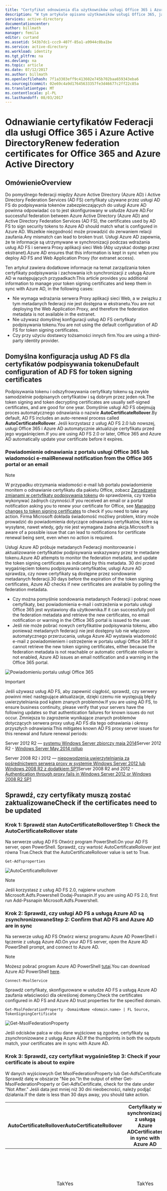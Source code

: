 ```yaml
---
title: "Certyfikat odnowienia dla użytkowników usługi Office 365 i Azure AD | Dokumentacja firmy Microsoft"
description: "W tym artykule opisano użytkowników usługi Office 365, jak rozwiązać problemy z wiadomości e-mail, które powiadamiają o odnawiania certyfikatu."
services: active-directory
documentationcenter: 
author: billmath
manager: femila
editor: curtand
ms.assetid: 543b7dc1-ccc9-407f-85a1-a9944c0ba1be
ms.service: active-directory
ms.workload: identity
ms.tgt_pltfrm: na
ms.devlang: na
ms.topic: article
ms.date: 07/12/2017
ms.author: billmath
ms.openlocfilehash: 7f1a3303eff9c413602e745b702baa659343eba6
ms.sourcegitcommit: 02e69c4a9d17645633357fe3d46677c2ff22c85a
ms.translationtype: MT
ms.contentlocale: pl-PL
ms.lasthandoff: 08/03/2017
---
```

# <a name="renew-federation-certificates-for-office-365-and-azure-active-directory"></a><span data-ttu-id="f5a25-103">Odnawianie certyfikatów Federacji dla usługi Office 365 i Azure Active Directory</span><span class="sxs-lookup"><span data-stu-id="f5a25-103">Renew federation certificates for Office 365 and Azure Active Directory</span></span>
## <a name="overview"></a><span data-ttu-id="f5a25-104">Omówienie</span><span class="sxs-lookup"><span data-stu-id="f5a25-104">Overview</span></span>
<span data-ttu-id="f5a25-105">Do pomyślnego federacji między Azure Active Directory (Azure AD) i Active Directory Federation Services (AD FS) certyfikaty używane przez usługi AD FS do podpisywania tokenów zabezpieczających do usługi Azure AD powinna odpowiadać co to jest skonfigurowany w usłudze Azure AD.</span><span class="sxs-lookup"><span data-stu-id="f5a25-105">For successful federation between Azure Active Directory (Azure AD) and Active Directory Federation Services (AD FS), the certificates used by AD FS to sign security tokens to Azure AD should match what is configured in Azure AD.</span></span> <span data-ttu-id="f5a25-106">Wszelkie niezgodność może prowadzić do zerwaniem relacji zaufania.</span><span class="sxs-lookup"><span data-stu-id="f5a25-106">Any mismatch can lead to broken trust.</span></span> <span data-ttu-id="f5a25-107">Usługi Azure AD zapewnia, że te informacje są utrzymywane w synchronizacji podczas wdrażania usług AD FS i serwera Proxy aplikacji sieci Web (Aby uzyskać dostęp przez ekstranet).</span><span class="sxs-lookup"><span data-stu-id="f5a25-107">Azure AD ensures that this information is kept in sync when you deploy AD FS and Web Application Proxy (for extranet access).</span></span>

<span data-ttu-id="f5a25-108">Ten artykuł zawiera dodatkowe informacje na temat zarządzania token certyfikaty podpisywania i zachowania ich synchronizacji z usługą Azure AD w następujących przypadkach:</span><span class="sxs-lookup"><span data-stu-id="f5a25-108">This article provides you additional information to manage your token signing certificates and keep them in sync with Azure AD, in the following cases:</span></span>

* <span data-ttu-id="f5a25-109">Nie wymaga wdrażania serwera Proxy aplikacji sieci Web, a w związku z tym metadanych federacji nie jest dostępna w ekstranetu.</span><span class="sxs-lookup"><span data-stu-id="f5a25-109">You are not deploying the Web Application Proxy, and therefore the federation metadata is not available in the extranet.</span></span>
* <span data-ttu-id="f5a25-110">Nie używasz domyślnej konfiguracji usług AD FS certyfikaty podpisywania tokenu.</span><span class="sxs-lookup"><span data-stu-id="f5a25-110">You are not using the default configuration of AD FS for token signing certificates.</span></span>
* <span data-ttu-id="f5a25-111">Czy przy użyciu dostawcy tożsamości innych firm.</span><span class="sxs-lookup"><span data-stu-id="f5a25-111">You are using a third-party identity provider.</span></span>

## <a name="default-configuration-of-ad-fs-for-token-signing-certificates"></a><span data-ttu-id="f5a25-112">Domyślna konfiguracja usług AD FS dla certyfikatów podpisywania tokenu</span><span class="sxs-lookup"><span data-stu-id="f5a25-112">Default configuration of AD FS for token signing certificates</span></span>
<span data-ttu-id="f5a25-113">Podpisywania tokenu i odszyfrowywania certyfikaty tokenu są zwykle samodzielnie podpisanych certyfikatów i są dobrym przez jeden rok.</span><span class="sxs-lookup"><span data-stu-id="f5a25-113">The token signing and token decrypting certificates are usually self-signed certificates, and are good for one year.</span></span> <span data-ttu-id="f5a25-114">Domyślnie usługi AD FS obejmują proces automatycznego odnawiania o nazwie **AutoCertificateRollover**.</span><span class="sxs-lookup"><span data-stu-id="f5a25-114">By default, AD FS includes an auto-renewal process called **AutoCertificateRollover**.</span></span> <span data-ttu-id="f5a25-115">Jeśli korzystasz z usług AD FS 2.0 lub nowszej, usługi Office 365 i Azure AD automatycznie aktualizuje certyfikatu przed jego wygaśnięciem.</span><span class="sxs-lookup"><span data-stu-id="f5a25-115">If you are using AD FS 2.0 or later, Office 365 and Azure AD automatically update your certificate before it expires.</span></span>

### <a name="renewal-notification-from-the-office-365-portal-or-an-email"></a><span data-ttu-id="f5a25-116">Powiadomienie odnawiania z portalu usługi Office 365 lub wiadomości e-mail</span><span class="sxs-lookup"><span data-stu-id="f5a25-116">Renewal notification from the Office 365 portal or an email</span></span>
> [!NOTE]
> <span data-ttu-id="f5a25-117">W przypadku otrzymania wiadomości e-mail lub portalu powiadomienie monitem o odnawianie certyfikatu dla pakietu Office, zobacz [Zarządzanie zmianami w certyfikaty podpisywania tokenu](#managecerts) do sprawdzenia, czy trzeba wykonywać żadnych czynności.</span><span class="sxs-lookup"><span data-stu-id="f5a25-117">If you received an email or a portal notification asking you to renew your certificate for Office, see [Managing changes to token signing certificates](#managecerts) to check if you need to take any action.</span></span> <span data-ttu-id="f5a25-118">Firma Microsoft dokłada świadomość możliwy problem, który może prowadzić do powiadomienia dotyczące odnawiania certyfikatów, które są wysyłane, nawet wtedy, gdy nie jest wymagana żadna akcja.</span><span class="sxs-lookup"><span data-stu-id="f5a25-118">Microsoft is aware of a possible issue that can lead to notifications for certificate renewal being sent, even when no action is required.</span></span>
>
>

<span data-ttu-id="f5a25-119">Usługi Azure AD próbuje metadanych Federacji monitorowanie i aktualizowanie certyfikatów podpisywania wskazywany przez te metadane tokenu.</span><span class="sxs-lookup"><span data-stu-id="f5a25-119">Azure AD attempts to monitor the federation metadata, and update the token signing certificates as indicated by this metadata.</span></span> <span data-ttu-id="f5a25-120">30 dni przed wygaśnięciem tokenu podpisywania certyfikatów, usługi Azure AD sprawdza, czy nowe certyfikaty są dostępne przez sondowanie metadanych federacji.</span><span class="sxs-lookup"><span data-stu-id="f5a25-120">30 days before the expiration of the token signing certificates, Azure AD checks if new certificates are available by polling the federation metadata.</span></span>

* <span data-ttu-id="f5a25-121">Czy można pomyślnie sondowania metadanych Federacji i pobrać nowe certyfikaty, bez powiadomienia e-mail i ostrzeżenia w portalu usługi Office 365 jest wystawiony dla użytkownika.</span><span class="sxs-lookup"><span data-stu-id="f5a25-121">If it can successfully poll the federation metadata and retrieve the new certificates, no email notification or warning in the Office 365 portal is issued to the user.</span></span>
* <span data-ttu-id="f5a25-122">Jeśli nie może pobrać nowych certyfikatów podpisywania tokenu, albo ponieważ metadanych federacji nie jest dostępny lub nie włączono automatycznego przerzucania, usługa Azure AD wystawia wiadomość e-mail z powiadomieniem i ostrzeżenie w portalu usługi Office 365.</span><span class="sxs-lookup"><span data-stu-id="f5a25-122">If it cannot retrieve the new token signing certificates, either because the federation metadata is not reachable or automatic certificate rollover is not enabled, Azure AD issues an email notification and a warning in the Office 365 portal.</span></span>

![Powiadomieniu portalu usługi Office 365](./media/active-directory-aadconnect-o365-certs/notification.png)

> [!IMPORTANT]
> <span data-ttu-id="f5a25-124">Jeśli używasz usług AD FS, aby zapewnić ciągłość, sprawdź, czy serwery powinni mieć następujące aktualizacje, dzięki czemu nie występują błędy uwierzytelniania pod kątem znanych problemów.</span><span class="sxs-lookup"><span data-stu-id="f5a25-124">If you are using AD FS, to ensure business continuity, please verify that your servers have the following updates so that authentication failures for known issues do not occur.</span></span> <span data-ttu-id="f5a25-125">Zmniejsza to zagrożenie wynikające znanych problemów dotyczących serwera proxy usług AD FS dla tego odnawiania i okresy przyszłych odnawiania:</span><span class="sxs-lookup"><span data-stu-id="f5a25-125">This mitigates known AD FS proxy server issues for this renewal and future renewal periods:</span></span>
>
> <span data-ttu-id="f5a25-126">Server 2012 R2 — [systemu Windows Server zbiorczy maja 2014](http://support.microsoft.com/kb/2955164)</span><span class="sxs-lookup"><span data-stu-id="f5a25-126">Server 2012 R2 - [Windows Server May 2014 rollup](http://support.microsoft.com/kb/2955164)</span></span>
>
> <span data-ttu-id="f5a25-127">Server 2008 R2 i 2012 — [niepowodzenia uwierzytelniania za pośrednictwem serwera proxy w systemie Windows Server 2012 lub Windows 2008 R2 z dodatkiem SP1](http://support.microsoft.com/kb/3094446)</span><span class="sxs-lookup"><span data-stu-id="f5a25-127">Server 2008 R2 and 2012 - [Authentication through proxy fails in Windows Server 2012 or Windows 2008 R2 SP1](http://support.microsoft.com/kb/3094446)</span></span>
>
>

## <span data-ttu-id="f5a25-128">Sprawdź, czy certyfikaty muszą zostać zaktualizowane<a name="managecerts"></a></span><span class="sxs-lookup"><span data-stu-id="f5a25-128">Check if the certificates need to be updated <a name="managecerts"></a></span></span>
### <a name="step-1-check-the-autocertificaterollover-state"></a><span data-ttu-id="f5a25-129">Krok 1: Sprawdź stan AutoCertificateRollover</span><span class="sxs-lookup"><span data-stu-id="f5a25-129">Step 1: Check the AutoCertificateRollover state</span></span>
<span data-ttu-id="f5a25-130">Na serwerze usług AD FS Otwórz program PowerShell.</span><span class="sxs-lookup"><span data-stu-id="f5a25-130">On your AD FS server, open PowerShell.</span></span> <span data-ttu-id="f5a25-131">Sprawdź, czy wartość AutoCertificateRollover jest równa True.</span><span class="sxs-lookup"><span data-stu-id="f5a25-131">Check that the AutoCertificateRollover value is set to True.</span></span>

    Get-Adfsproperties

![AutoCertificateRollover](./media/active-directory-aadconnect-o365-certs/autocertrollover.png)

>[!NOTE] 
><span data-ttu-id="f5a25-133">Jeśli korzystasz z usług AD FS 2.0, najpierw uruchom Microsoft.Adfs.Powershell Dodaj-Pssnapin.</span><span class="sxs-lookup"><span data-stu-id="f5a25-133">If you are using AD FS 2.0, first run Add-Pssnapin Microsoft.Adfs.Powershell.</span></span>

### <a name="step-2-confirm-that-ad-fs-and-azure-ad-are-in-sync"></a><span data-ttu-id="f5a25-134">Krok 2: Sprawdź, czy usługi AD FS a usługą Azure AD są zsynchronizowane</span><span class="sxs-lookup"><span data-stu-id="f5a25-134">Step 2: Confirm that AD FS and Azure AD are in sync</span></span>
<span data-ttu-id="f5a25-135">Na serwerze usług AD FS Otwórz wiersz programu Azure AD PowerShell i łączenie z usługą Azure AD.</span><span class="sxs-lookup"><span data-stu-id="f5a25-135">On your AD FS server, open the Azure AD PowerShell prompt, and connect to Azure AD.</span></span>

> [!NOTE]
> <span data-ttu-id="f5a25-136">Możesz pobrać program Azure AD PowerShell [tutaj](https://technet.microsoft.com/library/jj151815.aspx).</span><span class="sxs-lookup"><span data-stu-id="f5a25-136">You can download Azure AD PowerShell [here](https://technet.microsoft.com/library/jj151815.aspx).</span></span>
>
>

    Connect-MsolService

<span data-ttu-id="f5a25-137">Sprawdź certyfikaty, skonfigurowane w usłudze AD FS a usługą Azure AD zaufania właściwości dla określonej domeny.</span><span class="sxs-lookup"><span data-stu-id="f5a25-137">Check the certificates configured in AD FS and Azure AD trust properties for the specified domain.</span></span>

    Get-MsolFederationProperty -DomainName <domain.name> | FL Source, TokenSigningCertificate

![Get-MsolFederationProperty](./media/active-directory-aadconnect-o365-certs/certsync.png)

<span data-ttu-id="f5a25-139">Jeśli odcisków palca w obu dane wyjściowe są zgodne, certyfikaty są zsynchronizowane z usługą Azure AD.</span><span class="sxs-lookup"><span data-stu-id="f5a25-139">If the thumbprints in both the outputs match, your certificates are in sync with Azure AD.</span></span>

### <a name="step-3-check-if-your-certificate-is-about-to-expire"></a><span data-ttu-id="f5a25-140">Krok 3: Sprawdź, czy certyfikat wygaśnie</span><span class="sxs-lookup"><span data-stu-id="f5a25-140">Step 3: Check if your certificate is about to expire</span></span>
<span data-ttu-id="f5a25-141">W danych wyjściowych Get MsolFederationProperty lub Get-AdfsCertificate Sprawdź datę w obszarze "Nie po."</span><span class="sxs-lookup"><span data-stu-id="f5a25-141">In the output of either Get-MsolFederationProperty or Get-AdfsCertificate, check for the date under "Not After."</span></span> <span data-ttu-id="f5a25-142">Jeśli data jest mniej niż 30 dni nieobecności, należy podjąć działania.</span><span class="sxs-lookup"><span data-stu-id="f5a25-142">If the date is less than 30 days away, you should take action.</span></span>

| <span data-ttu-id="f5a25-143">AutoCertificateRollover</span><span class="sxs-lookup"><span data-stu-id="f5a25-143">AutoCertificateRollover</span></span> | <span data-ttu-id="f5a25-144">Certyfikaty w synchronizacji z usługą Azure AD</span><span class="sxs-lookup"><span data-stu-id="f5a25-144">Certificates in sync with Azure AD</span></span> | <span data-ttu-id="f5a25-145">Jest dostępny publicznie element metadanych Federacji</span><span class="sxs-lookup"><span data-stu-id="f5a25-145">Federation metadata is publicly accessible</span></span> | <span data-ttu-id="f5a25-146">Ważność</span><span class="sxs-lookup"><span data-stu-id="f5a25-146">Validity</span></span> | <span data-ttu-id="f5a25-147">Akcja</span><span class="sxs-lookup"><span data-stu-id="f5a25-147">Action</span></span> |
|:---:|:---:|:---:|:---:|:---:|
| <span data-ttu-id="f5a25-148">Tak</span><span class="sxs-lookup"><span data-stu-id="f5a25-148">Yes</span></span> |<span data-ttu-id="f5a25-149">Tak</span><span class="sxs-lookup"><span data-stu-id="f5a25-149">Yes</span></span> |<span data-ttu-id="f5a25-150">Tak</span><span class="sxs-lookup"><span data-stu-id="f5a25-150">Yes</span></span> |- |<span data-ttu-id="f5a25-151">Nie jest wymagana żadna akcja.</span><span class="sxs-lookup"><span data-stu-id="f5a25-151">No action needed.</span></span> <span data-ttu-id="f5a25-152">Zobacz [podpisywania tokenu odnawiania certyfikatów automatycznie](#autorenew).</span><span class="sxs-lookup"><span data-stu-id="f5a25-152">See [Renew token signing certificate automatically](#autorenew).</span></span> |
| <span data-ttu-id="f5a25-153">Tak</span><span class="sxs-lookup"><span data-stu-id="f5a25-153">Yes</span></span> |<span data-ttu-id="f5a25-154">Nie</span><span class="sxs-lookup"><span data-stu-id="f5a25-154">No</span></span> |- |<span data-ttu-id="f5a25-155">Mniej niż 15 dni</span><span class="sxs-lookup"><span data-stu-id="f5a25-155">Less than 15 days</span></span> |<span data-ttu-id="f5a25-156">Odnów natychmiast.</span><span class="sxs-lookup"><span data-stu-id="f5a25-156">Renew immediately.</span></span> <span data-ttu-id="f5a25-157">Zobacz [podpisywania tokenu odnawiania certyfikatu ręcznie](#manualrenew).</span><span class="sxs-lookup"><span data-stu-id="f5a25-157">See [Renew token signing certificate manually](#manualrenew).</span></span> |
| <span data-ttu-id="f5a25-158">Nie</span><span class="sxs-lookup"><span data-stu-id="f5a25-158">No</span></span> |- |- |<span data-ttu-id="f5a25-159">Mniej niż 30 dni</span><span class="sxs-lookup"><span data-stu-id="f5a25-159">Less than 30 days</span></span> |<span data-ttu-id="f5a25-160">Odnów natychmiast.</span><span class="sxs-lookup"><span data-stu-id="f5a25-160">Renew immediately.</span></span> <span data-ttu-id="f5a25-161">Zobacz [podpisywania tokenu odnawiania certyfikatu ręcznie](#manualrenew).</span><span class="sxs-lookup"><span data-stu-id="f5a25-161">See [Renew token signing certificate manually](#manualrenew).</span></span> |

<span data-ttu-id="f5a25-162">\[-] Nie ma znaczenia.</span><span class="sxs-lookup"><span data-stu-id="f5a25-162">\[-]  Does not matter</span></span>

## <span data-ttu-id="f5a25-163">Odnów certyfikat podpisywania automatycznie tokenu (zalecane)<a name="autorenew"></a></span><span class="sxs-lookup"><span data-stu-id="f5a25-163">Renew the token signing certificate automatically (recommended) <a name="autorenew"></a></span></span>
<span data-ttu-id="f5a25-164">Nie trzeba wykonywać żadnych czynności ręcznej, jeśli są spełnione oba poniższe:</span><span class="sxs-lookup"><span data-stu-id="f5a25-164">You don't need to perform any manual steps if both of the following are true:</span></span>

* <span data-ttu-id="f5a25-165">Należy wdrożyć serwer Proxy aplikacji sieci Web, które można włączyć dostęp do metadanych federacji z ekstranetu.</span><span class="sxs-lookup"><span data-stu-id="f5a25-165">You have deployed Web Application Proxy, which can enable access to the federation metadata from the extranet.</span></span>
* <span data-ttu-id="f5a25-166">Używania domyślnej konfiguracji usług AD FS (AutoCertificateRollover jest włączona).</span><span class="sxs-lookup"><span data-stu-id="f5a25-166">You are using the AD FS default configuration (AutoCertificateRollover is enabled).</span></span>

<span data-ttu-id="f5a25-167">Sprawdź następujące polecenie, aby potwierdzić, że certyfikat mogą być automatycznie aktualizowane.</span><span class="sxs-lookup"><span data-stu-id="f5a25-167">Check the following to confirm that the certificate can be automatically updated.</span></span>

<span data-ttu-id="f5a25-168">**1. Właściwość usług AD FS AutoCertificateRollover musi mieć ustawioną wartość True.**</span><span class="sxs-lookup"><span data-stu-id="f5a25-168">**1. The AD FS property AutoCertificateRollover must be set to True.**</span></span> <span data-ttu-id="f5a25-169">To wskazuje, że usługi AD FS automatycznie generuje nowy token podpisywania i odszyfrowywania tokenów certyfikatów przed stary tych wygaśnie.</span><span class="sxs-lookup"><span data-stu-id="f5a25-169">This indicates that AD FS will automatically generate new token signing and token decryption certificates, before the old ones expire.</span></span>

<span data-ttu-id="f5a25-170">**2. Metadane federacji usług AD FS jest dostępny publicznie.**</span><span class="sxs-lookup"><span data-stu-id="f5a25-170">**2. The AD FS federation metadata is publicly accessible.**</span></span> <span data-ttu-id="f5a25-171">Sprawdź, czy z metadanych federacji jest dostępny publicznie, przechodząc pod następujący adres URL z komputera w publicznej sieci internet (się z sieci firmowej):</span><span class="sxs-lookup"><span data-stu-id="f5a25-171">Check that your federation metadata is publicly accessible by navigating to the following URL from a computer on the public internet (off of the corporate network):</span></span>

<span data-ttu-id="f5a25-172">/federationmetadata/2007-06/federationmetadata.xml https:// (your_FS_name)</span><span class="sxs-lookup"><span data-stu-id="f5a25-172">https://(your_FS_name)/federationmetadata/2007-06/federationmetadata.xml</span></span>

<span data-ttu-id="f5a25-173">gdzie `(your_FS_name) `jest zastępowany nazwę hosta usługi federacyjnej, organizacja używa, takich jak fs.contoso.com.</span><span class="sxs-lookup"><span data-stu-id="f5a25-173">where `(your_FS_name) `is replaced with the federation service host name your organization uses, such as fs.contoso.com.</span></span>  <span data-ttu-id="f5a25-174">Jeśli możesz zweryfikować oba te ustawienia pomyślnie, nie trzeba nic robić.</span><span class="sxs-lookup"><span data-stu-id="f5a25-174">If you are able to verify both of these settings successfully, you do not have to do anything else.</span></span>  

<span data-ttu-id="f5a25-175">Przykład: https://fs.contoso.com/federationmetadata/2007-06/federationmetadata.xml</span><span class="sxs-lookup"><span data-stu-id="f5a25-175">Example: https://fs.contoso.com/federationmetadata/2007-06/federationmetadata.xml</span></span>

## <span data-ttu-id="f5a25-176">Odnów certyfikat podpisywania ręcznie tokenu<a name="manualrenew"></a></span><span class="sxs-lookup"><span data-stu-id="f5a25-176">Renew the token signing certificate manually <a name="manualrenew"></a></span></span>
<span data-ttu-id="f5a25-177">Można odnowić certyfikatów podpisywania ręcznie tokenu.</span><span class="sxs-lookup"><span data-stu-id="f5a25-177">You may choose to renew the token signing certificates manually.</span></span> <span data-ttu-id="f5a25-178">Na przykład poniższe scenariusze mogą działać lepiej odnowienia ręczne:</span><span class="sxs-lookup"><span data-stu-id="f5a25-178">For example, the following scenarios might work better for manual renewal:</span></span>

* <span data-ttu-id="f5a25-179">Certyfikaty podpisywania tokenu to certyfikaty nie podpisem.</span><span class="sxs-lookup"><span data-stu-id="f5a25-179">Token signing certificates are not self-signed certificates.</span></span> <span data-ttu-id="f5a25-180">Najczęstszą przyczyną tego jest, że Twoja organizacja zarządza certyfikatów usługi AD FS zarejestrowane od urzędu certyfikacji w organizacji.</span><span class="sxs-lookup"><span data-stu-id="f5a25-180">The most common reason for this is that your organization manages AD FS certificates enrolled from an organizational certificate authority.</span></span>
* <span data-ttu-id="f5a25-181">Zabezpieczenia sieci nie zezwalają na metadanych Federacji, które mają być publicznie dostępne.</span><span class="sxs-lookup"><span data-stu-id="f5a25-181">Network security does not allow the federation metadata to be publicly available.</span></span>

<span data-ttu-id="f5a25-182">W tych scenariuszach za każdym razem, gdy certyfikaty podpisywania tokenu należy również zaktualizować domeną usługi Office 365 za pomocą polecenia programu PowerShell, MsolFederatedDomain aktualizacji.</span><span class="sxs-lookup"><span data-stu-id="f5a25-182">In these scenarios, every time you update the token signing certificates, you must also update your Office 365 domain by using the PowerShell command, Update-MsolFederatedDomain.</span></span>

### <a name="step-1-ensure-that-ad-fs-has-new-token-signing-certificates"></a><span data-ttu-id="f5a25-183">Krok 1: Upewnij się, że usługi AD FS ma nowych certyfikatów podpisywania tokenu</span><span class="sxs-lookup"><span data-stu-id="f5a25-183">Step 1: Ensure that AD FS has new token signing certificates</span></span>
<span data-ttu-id="f5a25-184">**Inne niż domyślne konfiguracji**</span><span class="sxs-lookup"><span data-stu-id="f5a25-184">**Non-default configuration**</span></span>

<span data-ttu-id="f5a25-185">Jeśli używasz niedomyślna Konfiguracja usług AD FS (gdzie **AutoCertificateRollover** ustawiono **False**), są prawdopodobnie używa niestandardowych certyfikatów (nie z podpisem własnym).</span><span class="sxs-lookup"><span data-stu-id="f5a25-185">If you are using a non-default configuration of AD FS (where **AutoCertificateRollover** is set to **False**), you are probably using custom certificates (not self-signed).</span></span> <span data-ttu-id="f5a25-186">Aby uzyskać więcej informacji o sposobie odnawiania certyfikatów podpisywania tokenu usług AD FS, zobacz [wskazówki dotyczące klientów nie korzystających z usług AD FS certyfikaty z podpisem własnym](https://msdn.microsoft.com/library/azure/JJ933264.aspx#BKMK_NotADFSCert).</span><span class="sxs-lookup"><span data-stu-id="f5a25-186">For more information about how to renew the AD FS token signing certificates, see [Guidance for customers not using AD FS self-signed certificates](https://msdn.microsoft.com/library/azure/JJ933264.aspx#BKMK_NotADFSCert).</span></span>

<span data-ttu-id="f5a25-187">**Metadane federacji nie jest publicznie dostępna**</span><span class="sxs-lookup"><span data-stu-id="f5a25-187">**Federation metadata is not publicly available**</span></span>

<span data-ttu-id="f5a25-188">Z drugiej strony Jeśli **AutoCertificateRollover** ma ustawioną wartość **True**, ale z metadanych federacji nie jest dostępny publicznie, najpierw upewnij się, że nowe certyfikaty podpisywania tokenu zostały wygenerowane przez usługi AD FS.</span><span class="sxs-lookup"><span data-stu-id="f5a25-188">On the other hand, if **AutoCertificateRollover** is set to **True**, but your federation metadata is not publicly accessible, first make sure that new token signing certificates have been generated by AD FS.</span></span> <span data-ttu-id="f5a25-189">Upewnij się, że masz nowy token certyfikaty podpisywania, wykonując następujące czynności:</span><span class="sxs-lookup"><span data-stu-id="f5a25-189">Confirm you have new token signing certificates by taking the following steps:</span></span>

1. <span data-ttu-id="f5a25-190">Sprawdź, czy użytkownik jest zalogowany do podstawowego serwera usług AD FS.</span><span class="sxs-lookup"><span data-stu-id="f5a25-190">Verify that you are logged on to the primary AD FS server.</span></span>
2. <span data-ttu-id="f5a25-191">Sprawdź bieżący podpisywania certyfikatów w usługach AD FS, otwierając okno poleceń programu PowerShell i uruchom następujące polecenie:</span><span class="sxs-lookup"><span data-stu-id="f5a25-191">Check the current signing certificates in AD FS by opening a PowerShell command window, and running the following command:</span></span>

    <span data-ttu-id="f5a25-192">PS C:\>podpisywania tokenu Get-ADFSCertificate — CertificateType</span><span class="sxs-lookup"><span data-stu-id="f5a25-192">PS C:\>Get-ADFSCertificate –CertificateType token-signing</span></span>

   > [!NOTE]
   > <span data-ttu-id="f5a25-193">Jeśli korzystasz z usług AD FS 2.0, należy najpierw uruchomić Microsoft.Adfs.Powershell Dodaj-Pssnapin.</span><span class="sxs-lookup"><span data-stu-id="f5a25-193">If you are using AD FS 2.0, you should run Add-Pssnapin Microsoft.Adfs.Powershell first.</span></span>
   >
   >
3. <span data-ttu-id="f5a25-194">Sprawdź dane wyjściowe polecenia na wszystkie certyfikaty na liście.</span><span class="sxs-lookup"><span data-stu-id="f5a25-194">Look at the command output at any certificates listed.</span></span> <span data-ttu-id="f5a25-195">Jeśli usługi AD FS wygenerował nowy certyfikat, powinny pojawić się dwa certyfikaty w danych wyjściowych: jeden do którego **IsPrimary** wartość jest **True** i **nie później niż** przypada w ciągu 5 dni i na które **IsPrimary** jest **False** i **nie później niż** dotyczy roku w przyszłości.</span><span class="sxs-lookup"><span data-stu-id="f5a25-195">If AD FS has generated a new certificate, you should see two certificates in the output: one for which the **IsPrimary** value is **True** and the **NotAfter** date is within 5 days, and one for which **IsPrimary** is **False** and **NotAfter** is about a year in the future.</span></span>
4. <span data-ttu-id="f5a25-196">Jeśli zostanie wyświetlony tylko jeden certyfikat i **nie później niż** przypada w ciągu 5 dni, należy wygenerować nowy certyfikat.</span><span class="sxs-lookup"><span data-stu-id="f5a25-196">If you only see one certificate, and the **NotAfter** date is within 5 days, you need to generate a new certificate.</span></span>
5. <span data-ttu-id="f5a25-197">Aby wygenerować nowy certyfikat, uruchom następujące polecenie w wierszu polecenia programu PowerShell: `PS C:\>Update-ADFSCertificate –CertificateType token-signing`.</span><span class="sxs-lookup"><span data-stu-id="f5a25-197">To generate a new certificate, execute the following command at a PowerShell command prompt: `PS C:\>Update-ADFSCertificate –CertificateType token-signing`.</span></span>
6. <span data-ttu-id="f5a25-198">Sprawdź aktualizację, uruchamiając następujące polecenie: PS C:\>podpisywania tokenu Get-ADFSCertificate — CertificateType</span><span class="sxs-lookup"><span data-stu-id="f5a25-198">Verify the update by running the following command again: PS C:\>Get-ADFSCertificate –CertificateType token-signing</span></span>

<span data-ttu-id="f5a25-199">Powinien być teraz wyświetlany dwa certyfikaty, z których jedna ma **nie później niż** datę w przyszłości około jednego roku i dla których **IsPrimary** wartość jest **False**.</span><span class="sxs-lookup"><span data-stu-id="f5a25-199">Two certificates should be listed now, one of which has a **NotAfter** date of approximately one year in the future, and for which the **IsPrimary** value is **False**.</span></span>

### <a name="step-2-update-the-new-token-signing-certificates-for-the-office-365-trust"></a><span data-ttu-id="f5a25-200">Krok 2: Zaktualizuj nowy token podpisywania certyfikatów dla zaufania usługi Office 365</span><span class="sxs-lookup"><span data-stu-id="f5a25-200">Step 2: Update the new token signing certificates for the Office 365 trust</span></span>
<span data-ttu-id="f5a25-201">Aktualizacja usługi Office 365 przy użyciu nowego tokenu podpisywania certyfikatów do zastosowania w przypadku zaufania, w następujący sposób.</span><span class="sxs-lookup"><span data-stu-id="f5a25-201">Update Office 365 with the new token signing certificates to be used for the trust, as follows.</span></span>

1. <span data-ttu-id="f5a25-202">Otwórz moduł usługi Active Directory platformy Microsoft Azure dla środowiska Windows PowerShell.</span><span class="sxs-lookup"><span data-stu-id="f5a25-202">Open the Microsoft Azure Active Directory Module for Windows PowerShell.</span></span>
2. <span data-ttu-id="f5a25-203">Uruchom $cred = Get-Credential.</span><span class="sxs-lookup"><span data-stu-id="f5a25-203">Run $cred=Get-Credential.</span></span> <span data-ttu-id="f5a25-204">Gdy to polecenie cmdlet wyświetla monit o podanie poświadczeń, wpisz poświadczenia konta administratora usługi chmury.</span><span class="sxs-lookup"><span data-stu-id="f5a25-204">When this cmdlet prompts you for credentials, type your cloud service administrator account credentials.</span></span>
3. <span data-ttu-id="f5a25-205">Uruchom Connect MsolService — $cred poświadczeń.</span><span class="sxs-lookup"><span data-stu-id="f5a25-205">Run Connect-MsolService –Credential $cred.</span></span> <span data-ttu-id="f5a25-206">To polecenie cmdlet łączy do usługi w chmurze.</span><span class="sxs-lookup"><span data-stu-id="f5a25-206">This cmdlet connects you to the cloud service.</span></span> <span data-ttu-id="f5a25-207">Tworzenie kontekstu, który łączy do usługi w chmurze jest wymagana przed uruchomieniem dowolnych poleceniach cmdlet dodatkowe zainstalowane przez narzędzie.</span><span class="sxs-lookup"><span data-stu-id="f5a25-207">Creating a context that connects you to the cloud service is required before running any of the additional cmdlets installed by the tool.</span></span>
4. <span data-ttu-id="f5a25-208">Jeśli używasz tych poleceń na komputerze, który nie jest serwerem podstawowym usług AD FS, uruchom zestaw MSOLAdfscontext-komputer <AD FS primary server>, gdzie <AD FS primary server> to wewnętrzna nazwa FQDN podstawowego serwera usług AD FS.</span><span class="sxs-lookup"><span data-stu-id="f5a25-208">If you are running these commands on a computer that is not the AD FS primary federation server, run Set-MSOLAdfscontext -Computer <AD FS primary server>, where <AD FS primary server> is the internal FQDN name of the primary AD FS server.</span></span> <span data-ttu-id="f5a25-209">To polecenie cmdlet tworzy kontekstu, który łączy użytkownika z usług AD FS.</span><span class="sxs-lookup"><span data-stu-id="f5a25-209">This cmdlet creates a context that connects you to AD FS.</span></span>
5. <span data-ttu-id="f5a25-210">Uruchom aktualizacji MSOLFederatedDomain — DomainName <domain>.</span><span class="sxs-lookup"><span data-stu-id="f5a25-210">Run Update-MSOLFederatedDomain –DomainName <domain>.</span></span> <span data-ttu-id="f5a25-211">To polecenie cmdlet zaktualizowanie ustawień z usług AD FS do usługi w chmurze i konfiguruje relację zaufania między nimi.</span><span class="sxs-lookup"><span data-stu-id="f5a25-211">This cmdlet updates the settings from AD FS into the cloud service, and configures the trust relationship between the two.</span></span>

> [!NOTE]
> <span data-ttu-id="f5a25-212">Jeśli zachodzi konieczność obsługi wielu domen najwyższego poziomu, takich jak contoso.com i fabrikam.com, należy użyć **SupportMultipleDomain** przełącznik z dowolnego polecenia cmdlet.</span><span class="sxs-lookup"><span data-stu-id="f5a25-212">If you need to support multiple top-level domains, such as contoso.com and fabrikam.com, you must use the **SupportMultipleDomain** switch with any cmdlets.</span></span> <span data-ttu-id="f5a25-213">Aby uzyskać więcej informacji, zobacz [Obsługa wielu domen poziom górnej](active-directory-aadconnect-multiple-domains.md).</span><span class="sxs-lookup"><span data-stu-id="f5a25-213">For more information, see [Support for Multiple Top Level Domains](active-directory-aadconnect-multiple-domains.md).</span></span>
>
>

## <span data-ttu-id="f5a25-214">Napraw zaufania usługi Azure AD za pomocą usługi Azure AD Connect<a name="connectrenew"></a></span><span class="sxs-lookup"><span data-stu-id="f5a25-214">Repair Azure AD trust by using Azure AD Connect <a name="connectrenew"></a></span></span>
<span data-ttu-id="f5a25-215">Jeśli farma usług AD FS, a relacja zaufania usługi Azure AD są skonfigurowane za pomocą usługi Azure AD Connect, można użyć usługi Azure AD Connect do wykrywania, jeśli musisz podejmować żadnych działań dla Twojego certyfikaty podpisywania tokenu.</span><span class="sxs-lookup"><span data-stu-id="f5a25-215">If you configured your AD FS farm and Azure AD trust by using Azure AD Connect, you can use Azure AD Connect to detect if you need to take any action for your token signing certificates.</span></span> <span data-ttu-id="f5a25-216">Jeśli chcesz odnowić certyfikaty, można użyć Azure AD Connect, aby to zrobić.</span><span class="sxs-lookup"><span data-stu-id="f5a25-216">If you need to renew the certificates, you can use Azure AD Connect to do so.</span></span>

<span data-ttu-id="f5a25-217">Aby uzyskać więcej informacji, zobacz [naprawiania zaufania](active-directory-aadconnect-federation-management.md).</span><span class="sxs-lookup"><span data-stu-id="f5a25-217">For more information, see [Repairing the trust](active-directory-aadconnect-federation-management.md).</span></span>
